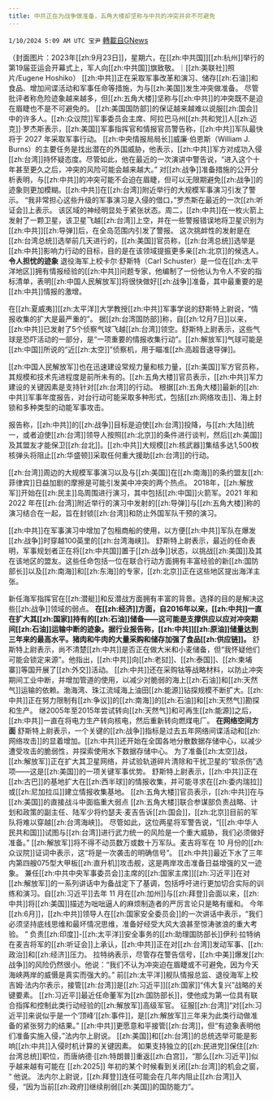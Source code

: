 ```yaml
---
title: 中共正在为战争做准备，五角大楼却坚称与中共的冲突并非不可避免
---
```

`1/10/2024 5:09 AM UTC 宝尹` [轉載自GNews](https://gnews.org/articles/2203318)

（封面图片：2023年[[zh:9月23日]]，星期六，在[[zh:中共国]][[zh:杭州]]举行的第19届亚运会开幕式上，军人向[[zh:中共国]]旗致敬。｜[[zh:美联社]]照片/Eugene Hoshiko）
[[zh:中共]]正在采取军事改革和演习、储存[[zh:石油]]和食品、增加间谍活动和军事任命等措施，为与[[zh:美国]]发生冲突做准备。
尽管批评者称危险迹象越来越多，但[[zh:五角大楼]]坚称与[[zh:中共]]的冲突既不是迫在眉睫也不是不可避免的。
[[zh:美国国防部]]的保证越来越难以说服[[zh:国会]]中的许多人。[[zh:众议院]]军事委员会主席、阿拉巴马州[[zh:共和党]]人[[zh:迈克]]·罗杰斯表示，[[zh:美国]]军事指挥官和情报官员警告称，[[zh:中共]]军队最快将于 2027 年采取军事行动。
[[zh:中央情报局局长]]威廉·伯恩斯（William J. Burns）的主要任务是找出潜在的外国威胁，他表示，[[zh:中共]]军方对成功入侵[[zh:台湾]]持怀疑态度。尽管如此，他在最近的一次演讲中警告说，“进入这个十年甚至更久之后，冲突的风险可能会越来越大。”
对[[zh:战争]]准备措施的公开分析表明，与[[zh:中共]]的冲突可能不会迫在眉睫，但可以无限期避免[[zh:战争]]的迹象则更加模糊。[[zh:中共]]在[[zh:台湾]]附近举行的大规模军事演习引发了警示。
“我非常担心这些升级的军事演习是入侵的借口，”罗杰斯在最近的一次[[zh:听证会]]上表示。
该区域的神经明显处于紧张状态。周二，[[zh:中共]]在一枚火箭上发射了一颗卫星，该卫星飞越[[zh:台湾]]上空，并在一些警报错误地将卫星识别为[[zh:中共]][[zh:导弹]]后，在全岛范围内引发了警报。
这次挑衅性的发射是在[[zh:台湾总统]]选举前几天进行的，[[zh:美国]]官员称，[[zh:台湾总统]]选举是[[zh:中共]]影响力行动的目标，目的是在该领域提振更多亲[[zh:北京]]的候选人。
**令人担忧的迹象**
退役海军上校卡尔·舒斯特（Carl Schuster）是一位在[[zh:太平洋地区]]拥有情报经验的[[zh:中共]]问题专家，他编制了一份他认为令人不安的指标清单，表明[[zh:中国人民解放军]]将很快做好[[zh:战争]]准备，其中最重要的是[[zh:中共]]情报的激增。

在[[zh:夏威夷]][[zh:太平洋]]大学教授[[zh:中共]]军事学说的舒斯特上尉说，“情报收集的扩大是最严重的”。
据[[zh:台湾国防部]]称，自[[zh:12月7日]]以来，[[zh:中共]]已发射了5个侦察气球飞越[[zh:台湾]]领空。舒斯特上尉表示，这些气球是恐吓活动的一部分，是“一项重要的情报收集行动”。[[zh:解放军]]气球可能是[[zh:中国]]所说的“近[[zh:太空]]”侦察机，用于瞄准[[zh:高超音速导弹]]。

[[zh:中国人民解放军]]也在迅速建设常规力量和核力量，[[zh:美国]]军方官员称，其规模和技术先进程度是前所未有的。[[zh:五角大楼]]官员表示，[[zh:中共]]军力建设的关键因素是支持针对[[zh:台湾]]的行动。
根据[[zh:五角大楼]]最新的[[zh:中共]]军事年度报告，对台行动可能采取多种形式，包括[[zh:网络攻击]]、海上封锁和多种类型的动能军事攻击。

报告称，[[zh:中共]]的[[zh:战争]]目标是迫使[[zh:台湾]]投降，与[[zh:大陆]]统一，或者迫使[[zh:台湾]]领导人按照[[zh:北京]]的条件进行谈判，然后[[zh:美国]]及其盟友才能保卫[[zh:台北]]。[[zh:中共]]大规模[[zh:核武器]]集结多达1,500枚核弹头将阻止[[zh:华盛顿]]采取任何重大援助[[zh:台湾]]的行动。

[[zh:台湾]]周边的大规模军事演习以及与[[zh:美国]]在[[zh:南海]]的条约盟友[[zh:菲律宾]]日益加剧的摩擦是可能引发美中冲突的两个热点。
2018年，[[zh:解放军]]开始在[[zh:民主]]岛周围进行演习，其中包括[[zh:中国]]火箭军。2021 年和 2022 年在[[zh:台湾]]附近举行的演习中发射的[[zh:导弹]]与[[zh:五角大楼]]称的演习结合在一起，旨在封锁[[zh:台湾]]和防止外国军队干预的演习。

[[zh:中共]]在军事演习中增加了包租商船的使用，以方便[[zh:中共]]军队在爆发[[zh:战争]]时穿越100英里的[[zh:台湾海峡]]。
舒斯特上尉表示，最近的任命表明，军事规划者正在将[[zh:中共国]]置于[[zh:战争]]状态，以挑战[[zh:美国]]及其在该地区的盟友。这些任命包括一位在联合行动方面拥有丰富经验的新[[zh:国防部长]]以及[[zh:南海]]和[[zh:东海]]的专家，[[zh:北京]]正在这些地区提出海洋主张。

新任海军指挥官在[[zh:潜艇]]和反潜战方面拥有丰富的背景。选择的目的是解决这些[[zh:战争]]领域的弱点。
**在[[zh:经济]]方面，自2016年以来，[[zh:中共]]一直在扩大其[[zh:国家]]持有的[[zh:石油]]储备——这可能是支撑供应以应对冲突期间[[zh:石油]]运输中断的迹象。据行业报告称，[[zh:中共]][[zh:原油]]储量达到三年来的最高水平。猪肉和牛肉的大量采购和储存加强了食品[[zh:供应链]]。**
舒斯特上尉表示，尚不清楚[[zh:中共]]是否正在做大米和小麦储备，但“我怀疑他们可能会锁定来源”。他指出，[[zh:中共]]向[[zh:老挝]]、[[zh:泰国]]、[[zh:柬埔寨]]等国开展了[[zh:外交]]活动。
[[zh:中共]]还在采购钴等战略材料，以防止冲突期间工业中断，并增加管道的使用，以减少对脆弱的海上[[zh:石油]]和[[zh:天然气]]运输的依赖。渤海湾、珠江流域海上油田[[zh:能源]]钻探规模不断扩大。[[zh:中共]]正在努力限制有[[zh:争议]]的[[zh:南海]]的[[zh:石油]]和[[zh:天然气]]勘探和生产。
继2005年至2015年尝试转向[[zh:天然气]]和可再生[[zh:能源]]之后，[[zh:中共]]一直在将电力生产转向核电，然后重新转向燃煤电厂。
**在网络空间方面**
舒斯特上尉表示，一个关键的[[zh:战争]]指标是过去五年网络间谍活动和[[zh:网络攻击]]的显着增加。[[zh:中共]]还开始在全国各地分散数据存储中心，以减少遭受攻击的脆弱性，并探索使用水下数据存储中心。
为了准备[[zh:太空]]战，[[zh:解放军]]正在扩大其卫星网络，并试验轨道碎片清除和干扰卫星的“软杀伤”选项——这是[[zh:美国]]的一项关键军事优势。
舒斯特上尉表示，[[zh:中共]]正在[[zh:古巴]]的基地扩大在[[zh:西半球]]的情报收集，并可能寻求在[[zh:委内瑞拉]]或[[zh:尼加拉瓜]]建立情报收集基地。
[[zh:五角大楼]]官员表示，[[zh:中共]]在与[[zh:美国]]的直接战斗中面临重大弱点
[[zh:五角大楼]]联合参谋部负责战略、计划和政策的副主任、陆军少将约瑟夫·麦吉告诉[[zh:国会]]，[[zh:北京]]目前的军队将难以穿越[[zh:台湾海峡]]。
尽管如此，这位两星将军警告说，“[[[zh:中华人民共和国]]]试图与[[zh:台湾]]进行武力统一的风险是一个重大威胁，我们必须做好准备。”
[[zh:解放军]]将不得不动员数万或数十万军队。麦吉将军在 10 月份的[[zh:众议院]]证词中表示，这“将是一次袭击的明确信号”。
[[zh:中共]]最近下水了三年内第四艘075型大甲板[[zh:直升机]]攻击舰，这是两岸攻击准备日益增强的又一迹象。
兼任[[zh:中共中央军事委员会]]主席的[[zh:国家主席]][[zh:习近平]]在对[[zh:解放军]]的一系列讲话中为备战定下了基调，包括呼吁进行更加切合实际的训练和演习。自[[zh:习近平]]去年 11 月在[[zh:加州]]与[[zh:拜登]]会面以来，[[zh:中共]]将[[zh:美国]]描述为咄咄逼人的麻烦制造者的严厉言论只是略有缓和。
今年[[zh:6月]]，[[zh:中共]]领导人在[[zh:国家安全委员会]]的一次讲话中表示，“我们必须坚持底线思维和最坏情况思维，准备好经受大风大浪甚至惊涛骇浪的重大考验。 ”
负责[[zh:印度]]-[[zh:太平洋]]安全事务的[[zh:助理国防部长]]伊利·拉特纳在麦吉将军的[[zh:听证会]]上承认，[[zh:中共]]正在对[[zh:台湾]]发动军事、[[zh:政治]]和[[zh:经济]]压力。
拉特纳表示，尽管存在警告信号，[[zh:中美]]爆发[[zh:战争]]的风险仍然很小。他说：“我们不认为冲突迫在眉睫或不可避免，因为今天海峡两岸的威慑是真实而强大的。”
前[[zh:太平洋]]舰队情报总监、退役海军上校吉姆·法内尔表示，接管[[zh:台湾]]是[[zh:习近平]][[zh:国家]]“伟大复兴”战略的关键要素。
[[zh:习近平]]最近任命董军为[[zh:国防部长]]，使他成为第一位具有联合指挥和控制此类行动经验的[[zh:解放军]]高级军官。
征服[[zh:台湾]]“对[[zh:习近平]]来说似乎是一个‘顶峰’[[zh:事件]]，是[[zh:解放军]]三年来为此类行动做准备的紧张努力的结果。”
[[zh:中共]]更愿意和平接管[[zh:台湾]]，但“有迹象表明他们准备实施入侵，”法内尔上尉说。
[[zh:美国]]和[[zh:台湾]]的总统选举可能是影响[[zh:中共]]入侵时机计算的关键因素。
如果支持独立的[[zh:民进党]]保住[[zh:台湾总统]]职位，而唐纳德·[[zh:特朗普]]重返[[zh:白宫]]，“那么[[zh:习近平]]似乎越来越有可能在 [[zh:2025]] 年初的某个时候看到关闭[[zh:台湾]]的机会之窗， “ 他说。
法内尔上尉说，[[zh:拜登]]连任可能会在几年内阻止[[zh:台湾]]入侵，“因为当前[[zh:政府]]继续削弱[[zh:美国]]的国防能力”。





